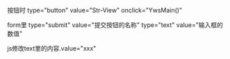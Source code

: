 按钮时
type="button" value="Str-View" onclick="YwsMain()"

form里
type="submit" value="提交按钮的名称"
type="text" value="输入框的数值"

js修改text里的内容.value="xxx"